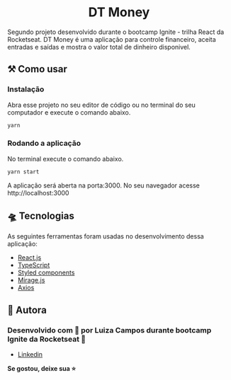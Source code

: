<h1 align="center">DT Money</h1>

<p>Segundo projeto desenvolvido durante o bootcamp Ignite - trilha React da Rocketseat. DT Money é uma aplicação para controle financeiro, aceita entradas e saídas e mostra o valor total de dinheiro disponivel.</p>

<h2>⚒️ Como usar</h2>

<h3>Instalação</h3>
<p>Abra esse projeto no seu editor de código ou no terminal do seu computador e execute o comando abaixo.</p>

```sh
yarn
```

<h3>Rodando a aplicação</h3>
  <p>No terminal execute o comando abaixo.</p>

```sh
yarn start
```

<p>A aplicação será aberta na porta:3000. No seu navegador acesse http://localhost:3000</p>


<h2 id="tecnologias">🛸 Tecnologias</h2>
  
  <p>
    As seguintes ferramentas foram usadas no desenvolvimento dessa aplicação:
    <ul>
      <li><a href="https://pt-br.reactjs.org/">React.js</a></li>
      <li><a href="https://www.typescriptlang.org/">TypeScript</a></li>
      <li><a href="https://styled-components.com/">Styled components</a></li>
      <li><a href="https://miragejs.com/">Mirage.js</a></li>
      <li><a href="https://www.npmjs.com/package/axios/">Axios</a></li>
    </ul>
  </p>

  <h2 id="autora">👤 Autora</h2>

<h3>Desenvolvido com 💖 por Luiza Campos durante bootcamp Ignite da Rocketseat 🚀 </h3>

* [Linkedin](https://linkedin.com/in/luiza-de-almeida-campos)

  
<strong align="center">Se gostou, deixe sua ⭐️</strong>

  
